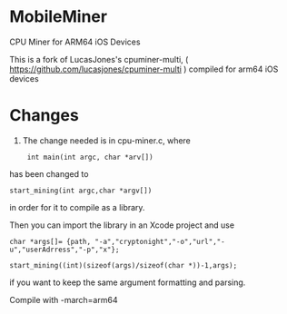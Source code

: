 # MobileMiner
CPU Miner for ARM64 iOS Devices

This is a fork of LucasJones's cpuminer-multi, ( https://github.com/lucasjones/cpuminer-multi ) compiled for arm64 iOS devices

# Changes

1) The change needed is in cpu-miner.c, where 
        
        int main(int argc, char *arv[])
        
has been changed to 
        
    start_mining(int argc,char *argv[])
        
in order for it to compile as a library.

Then you can import the library in an Xcode project and use 

    char *args[]= {path, "-a","cryptonight","-o","url","-u","userAdrress","-p","x"};
    
    start_mining((int)(sizeof(args)/sizeof(char *))-1,args);
    
if you want to keep the same argument formatting and parsing.


Compile with -march=arm64

 
